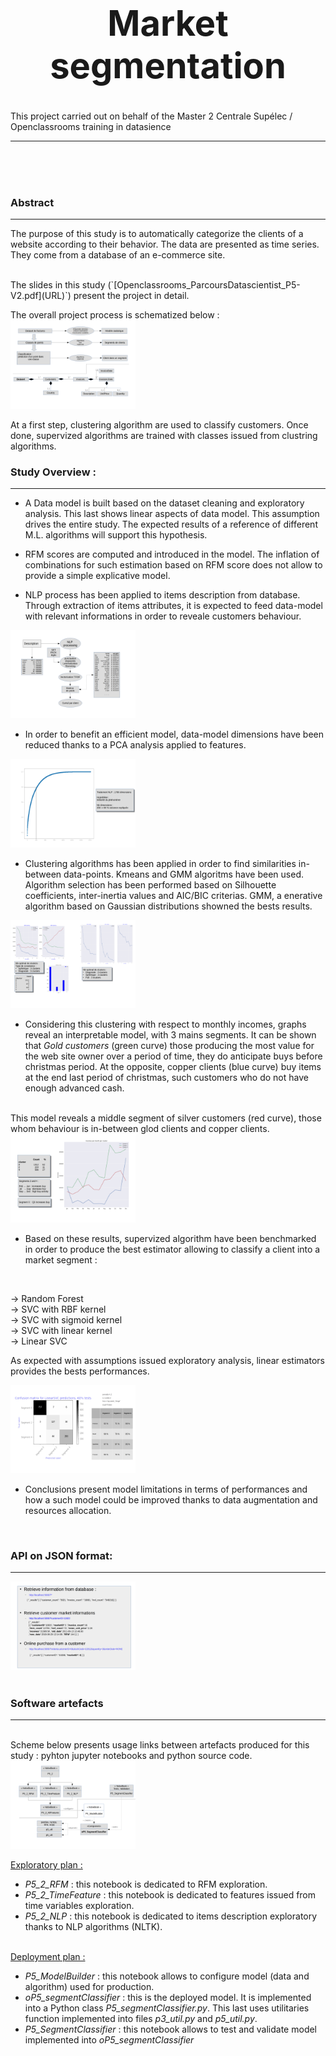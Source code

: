 # <center><h1>Market segmentation</h1></center>
This project carried out on behalf of the Master 2 Centrale Supélec / Openclassrooms training in datasience
<hr>

<br><br><br>
<h3>Abstract</h3>
<hr>

The purpose of this study is to automatically categorize the clients of a website according to their behavior. The data are presented as time series. They come from a database of an e-commerce site.

<br>
The slides in this study (`[Openclassrooms_ParcoursDatascientist_P5-V2.pdf](URL)`) present the project in detail.
<br>

The overall project process is schematized below : 
<img src="./P5_MarketSegmentation_ProcessOverview.png" alt="Drawing" style="width: 200px;"/>

At a first step, clustering algorithm are used to classify customers. Once done, supervized algorithms are trained with classes issued from clustring algorithms.
<h3>Study Overview :</h3>
<hr>

 
* A Data model is built based on the dataset cleaning and exploratory analysis. This last shows linear aspects of data model. This assumption drives the entire study. The expected results of a reference of different M.L. algorithms will support this hypothesis.

* RFM scores are computed and introduced in the model. The inflation of combinations for such estimation based on RFM score does not allow to provide a simple explicative model.

* NLP process has been applied to items description from database. Through extraction of items attributes, it is expected to feed data-model with relevant informations in order to reveale customers behaviour.

<img src="./P5_MarketSegmentation_NLPProcess.png" alt="Drawing" style="width: 200px;"/>

* In order to benefit an efficient model, data-model dimensions have been reduced thanks to a PCA analysis applied to features.

<img src="./P5_MarketSegmentation_PCA.png" alt="Drawing" style="width: 200px;"/>

* Clustering algorithms has been applied in order to find similarities in-between data-points. Kmeans and GMM algoritms have been used. Algorithm selection has been performed based on Silhouette coefficients, inter-inertia values and AIC/BIC criterias. GMM, a enerative algorithm based on Gaussian distributions showned the bests results.

<img src="./P5_MarketSegmentation_Clustering.png" alt="Drawing" style="width: 200px;"/>

* Considering this clustering with respect to monthly incomes, graphs reveal an interpretable model, with 3 mains segments. It can be shown that *Gold customers* (green curve) those producing the most value for the web site owner over a period of time, they do anticipate buys before christmas period. At the opposite, copper clients (blue curve) buy items at the end last period of christmas, such customers who do not have enough advanced cash.
<br>
This model reveals a middle segment of silver customers (red curve), those whom behaviour is in-between glod clients and copper clients.

<img src="./P5_MarketSegmentation_IncomesSegmentation.png" alt="Drawing" style="width: 200px;"/>



* Based on these results, supervized algorithm have been benchmarked in order to produce the best estimator allowing to classify a client into a market segment : 
<br>

  -> Random Forest<br>
  -> SVC with RBF kernel<br>
  -> SVC with sigmoid kernel<br>
  -> SVC with linear kernel<br>
  -> Linear SVC<br>

As expected with assumptions issued exploratory analysis, linear estimators provides the bests performances.

<img src="./P5_MarketSegmentation_MLPerf.png" alt="Drawing" style="width: 200px;"/>


* Conclusions present model limitations in terms of performances and how a such model could be improved thanks to data augmentation and resources allocation.
<br>

<h3>API on JSON format:</h3>
<hr>

<img src="./P5_MarketSegmentation_API.png" alt="Drawing" style="width: 200px;"/>
<br>



<br>
<h3>Software artefacts</h3>
<hr>
<br>
Scheme below presents usage links between artefacts produced for this study : pyhton jupyter notebooks and python source code.

<img src="./P5_MarketSegmentation_Artefacts.png" alt="Drawing" style="width: 200px;"/>
<br>

<u>Exploratory plan : </u>
<br>

* *P5_2_RFM* :         this notebook is dedicated to RFM exploration.
* *P5_2_TimeFeature* : this notebook is dedicated to features issued from time variables exploration.
* *P5_2_NLP* :         this notebook is dedicated to items description exploratory thanks to NLP algorithms (NLTK).

<br>
<u>Deployment plan : </u>


* *P5_ModelBuilder* : this notebook allows to configure model (data and algorithm) used for production.
* *oP5_segmentClassifier* : this is the deployed model. It is implemented into a Python class *P5_segmentClassifier.py*. This last uses utilitaries function implemented into files *p3_util.py* and *p5_util.py*. 
* *P5_SegmentClassifier* : this notebook allows to test and validate model implemented into *oP5_segmentClassifier*

